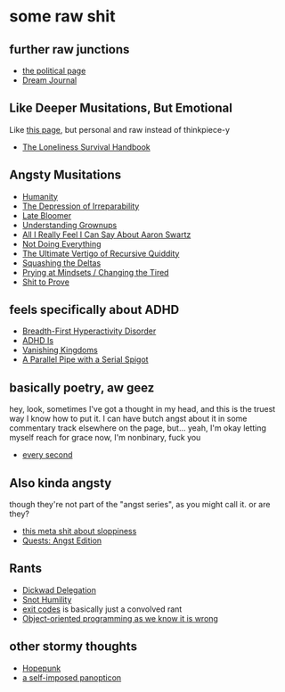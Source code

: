 # some raw shit

## further raw junctions

- [the political page](d601d7ba-522b-4d6d-9e3b-101885e7aa00.md)
- [Dream Journal](4206b8df-d614-40f6-95b7-aa42df3eb0ce.md)

## Like Deeper Musitations, But Emotional

Like [this page][Big Titles], but personal and raw instead of thinkpiece-y

[Big Titles]: e0fc507e-e5ec-4771-93ee-9b4d5bda3606.md

- [The Loneliness Survival Handbook][TLSH]

[TLSH]: 7496f910-90b0-4143-9709-e909ee03feb6.md

## Angsty Musitations

- [Humanity](2459ed24-7b4b-4d51-97c4-887d89f7ccc9.md)
- [The Depression of Irreparability](0daf6ea0-4180-4382-95ff-fbe5e236a870.md)
- [Late Bloomer](7fcafc33-e408-40a8-9fdb-de0b6879a1d9.md)
- [Understanding Grownups](84fd2827-e3e5-458f-baef-a9978153d20b.md)
- [All I Really Feel I Can Say About Aaron Swartz][aaronsw]
- [Not Doing Everything](5c572bbf-1986-4000-90bc-baf0de77391b.md)
- [The Ultimate Vertigo of Recursive Quiddity](3ef0ffc5-818e-4c16-be90-0a8bd6eb8778.md)
- [Squashing the Deltas](7aa7bddd-8a06-4402-90b8-0e4026db67fa.md)
- [Prying at Mindsets / Changing the Tired](6826f09f-6ccd-4551-9ae3-ebbd9ab23dd4.md)
- [Shit to Prove](5da01412-bab9-46a8-90c2-df03543f0d35.md)

[aaronsw]: 708899b9-d8ff-4a39-83ff-bc1e6b6d031d.md

## feels specifically about ADHD

- [Breadth-First Hyperactivity Disorder](837900b6-8017-43f4-8a24-11c3d79b0283.md)
- [ADHD Is](3d542ea7-e0d5-47ac-8a2a-34ea350b7a76.md)
- [Vanishing Kingdoms](d330303d-77a2-4df7-9f98-3df639c515f8.md)
- [A Parallel Pipe with a Serial Spigot](d9275f1c-412c-40da-8bd0-ac4d80bd4513.md)

## basically poetry, aw geez

hey, look, sometimes I've got a thought in my head, and this is the truest way I know how to put it. I can have butch angst about it in some commentary track elsewhere on the page, but... yeah, I'm okay letting myself reach for grace now, I'm nonbinary, fuck you

- [every second](27525b23-684e-4920-a345-723024397a60.md)

## Also kinda angsty

though they're not part of the "angst series", as you might call it. or are they?

- [this meta shit about sloppiness][the-thing-about-weird-twittering]
- [Quests: Angst Edition][angst-quests]

[the-thing-about-weird-twittering]: 8c57e9e9-4016-4445-9dc7-4c10cf6b5854.md
[angst-quests]: 59725060-9e81-4681-a58b-3114d5720cc5.md

## Rants

- [Dickwad Delegation](f1fea19b-e03f-4185-9dc7-5f17818af670.md)
- [Snot Humility](f8bc6645-a41d-45c8-82f0-9a6b066e91a2.md)
- [exit codes][] is basically just a convolved rant
- [Object-oriented programming as we know it is wrong][OOP]

[exit codes]: 118eb717-47fc-4af6-91e3-5d533f942883.md
[OOP]: ae6b4e9f-4b19-4734-89cd-b3899ad05f6d.md

## other stormy thoughts

- [Hopepunk](88bb9486-48a2-4de0-9d60-c1e3b86d623b.md)
- [a self-imposed panopticon](59a20a72-f54b-4416-89dd-b638c31ef52a.md)
